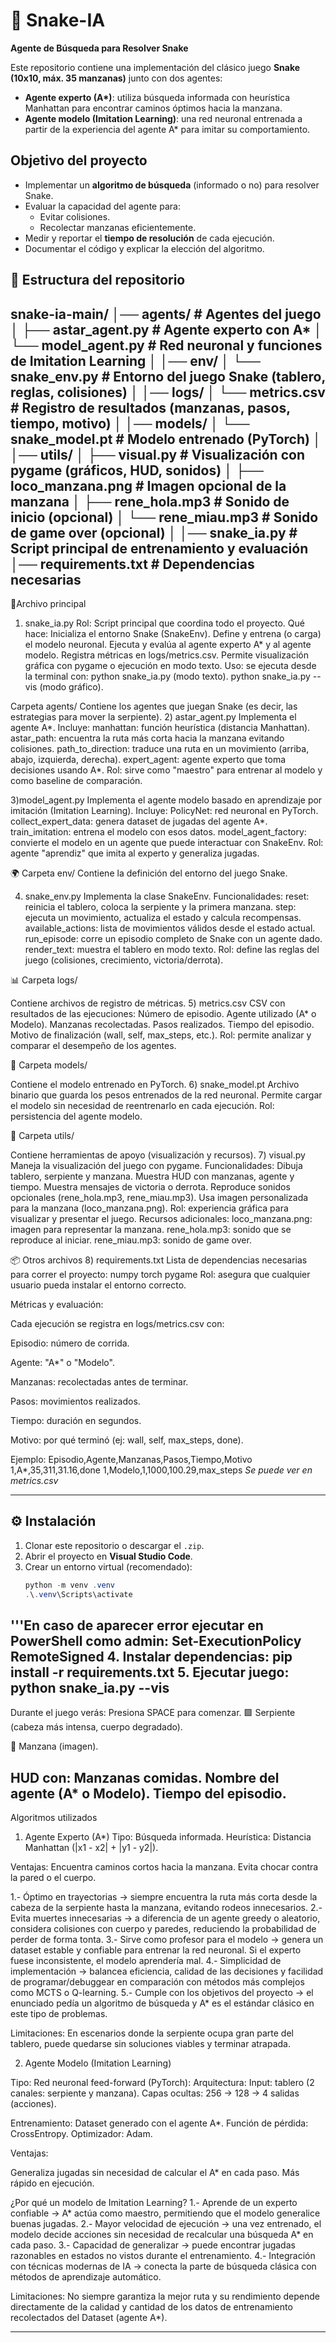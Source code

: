 # 🐍 Snake-IA
 **Agente de Búsqueda para Resolver Snake**
 
Este repositorio contiene una implementación del clásico juego **Snake (10x10, máx. 35 manzanas)** junto con dos agentes:

- **Agente experto (A\*)**: utiliza búsqueda informada con heurística Manhattan para encontrar caminos óptimos hacia la manzana.
- **Agente modelo (Imitation Learning)**: una red neuronal entrenada a partir de la experiencia del agente A\* para imitar su comportamiento.
## Objetivo del proyecto
- Implementar un **algoritmo de búsqueda** (informado o no) para resolver Snake.
- Evaluar la capacidad del agente para:
  - Evitar colisiones.
  - Recolectar manzanas eficientemente.
- Medir y reportar el **tiempo de resolución** de cada ejecución.
- Documentar el código y explicar la elección del algoritmo.

## 📂 Estructura del repositorio
snake-ia-main/
│── agents/ # Agentes del juego
│ ├── astar_agent.py # Agente experto con A*
│ └── model_agent.py # Red neuronal y funciones de Imitation Learning
│
│── env/
│ └── snake_env.py # Entorno del juego Snake (tablero, reglas, colisiones)
│
│── logs/
│ └── metrics.csv # Registro de resultados (manzanas, pasos, tiempo, motivo)
│
│── models/
│ └── snake_model.pt # Modelo entrenado (PyTorch)
│
│── utils/
│ ├── visual.py # Visualización con pygame (gráficos, HUD, sonidos)
│ ├── loco_manzana.png # Imagen opcional de la manzana
│ ├── rene_hola.mp3 # Sonido de inicio (opcional)
│ └── rene_miau.mp3 # Sonido de game over (opcional)
│
│── snake_ia.py # Script principal de entrenamiento y evaluación
│── requirements.txt # Dependencias necesarias
----------------------------------------------------------------------
🐍Archivo principal
1) snake_ia.py
Rol: Script principal que coordina todo el proyecto.
Qué hace: Inicializa el entorno Snake (SnakeEnv).
Define y entrena (o carga) el modelo neuronal.
Ejecuta y evalúa al agente experto A* y al agente modelo.
Registra métricas en logs/metrics.csv.
Permite visualización gráfica con pygame o ejecución en modo texto.
Uso: se ejecuta desde la terminal con:
python snake_ia.py (modo texto).
python snake_ia.py --vis (modo gráfico).

Carpeta agents/
Contiene los agentes que juegan Snake (es decir, las estrategias para mover la serpiente).
2) astar_agent.py
Implementa el agente A*.
Incluye: manhattan: función heurística (distancia Manhattan).
astar_path: encuentra la ruta más corta hacia la manzana evitando colisiones.
path_to_direction: traduce una ruta en un movimiento (arriba, abajo, izquierda, derecha).
expert_agent: agente experto que toma decisiones usando A*.
Rol: sirve como "maestro" para entrenar al modelo y como baseline de comparación.

3)model_agent.py
Implementa el agente modelo basado en aprendizaje por imitación (Imitation Learning).
Incluye:
PolicyNet: red neuronal en PyTorch.
collect_expert_data: genera dataset de jugadas del agente A*.
train_imitation: entrena el modelo con esos datos.
model_agent_factory: convierte el modelo en un agente que puede interactuar con SnakeEnv.
Rol: agente "aprendiz" que imita al experto y generaliza jugadas.

🌍 Carpeta env/
Contiene la definición del entorno del juego Snake.

4) snake_env.py
Implementa la clase SnakeEnv.
Funcionalidades:
reset: reinicia el tablero, coloca la serpiente y la primera manzana.
step: ejecuta un movimiento, actualiza el estado y calcula recompensas.
available_actions: lista de movimientos válidos desde el estado actual.
run_episode: corre un episodio completo de Snake con un agente dado.
render_text: muestra el tablero en modo texto.
Rol: define las reglas del juego (colisiones, crecimiento, victoria/derrota).

📊 Carpeta logs/

Contiene archivos de registro de métricas.
5) metrics.csv
CSV con resultados de las ejecuciones:
Número de episodio.
Agente utilizado (A* o Modelo).
Manzanas recolectadas.
Pasos realizados.
Tiempo del episodio.
Motivo de finalización (wall, self, max_steps, etc.).
Rol: permite analizar y comparar el desempeño de los agentes.

🧠 Carpeta models/

Contiene el modelo entrenado en PyTorch.
6) snake_model.pt
Archivo binario que guarda los pesos entrenados de la red neuronal.
Permite cargar el modelo sin necesidad de reentrenarlo en cada ejecución.
Rol: persistencia del agente modelo.

🎨 Carpeta utils/

Contiene herramientas de apoyo (visualización y recursos).
7) visual.py
Maneja la visualización del juego con pygame.
Funcionalidades:
Dibuja tablero, serpiente y manzana.
Muestra HUD con manzanas, agente y tiempo.
Muestra mensajes de victoria o derrota.
Reproduce sonidos opcionales (rene_hola.mp3, rene_miau.mp3).
Usa imagen personalizada para la manzana (loco_manzana.png).
Rol: experiencia gráfica para visualizar y presentar el juego.
Recursos adicionales:
loco_manzana.png: imagen para representar la manzana.
rene_hola.mp3: sonido que se reproduce al iniciar.
rene_miau.mp3: sonido de game over.

📦 Otros archivos
8) requirements.txt
Lista de dependencias necesarias para correr el proyecto:
numpy
torch
pygame
Rol: asegura que cualquier usuario pueda instalar el entorno correcto.

Métricas y evaluación:

Cada ejecución se registra en logs/metrics.csv con:

Episodio: número de corrida.

Agente: "A*" o "Modelo".

Manzanas: recolectadas antes de terminar.

Pasos: movimientos realizados.

Tiempo: duración en segundos.

Motivo: por qué terminó (ej: wall, self, max_steps, done).

Ejemplo: Episodio,Agente,Manzanas,Pasos,Tiempo,Motivo
1,A*,35,311,31.16,done
1,Modelo,1,1000,100.29,max_steps *Se puede ver en metrics.csv*

----------------------------------------------------------------------
## ⚙️ Instalación
1. Clonar este repositorio o descargar el `.zip`.
2. Abrir el proyecto en **Visual Studio Code**.
3. Crear un entorno virtual (recomendado):
   ```powershell
   python -m venv .venv
   .\.venv\Scripts\activate
'''En caso de aparecer error ejecutar en PowerShell como admin: Set-ExecutionPolicy RemoteSigned
4. Instalar dependencias: pip install -r requirements.txt
5. Ejecutar juego: python snake_ia.py --vis
----------------------------------
Durante el juego verás:
Presiona SPACE para comenzar.
🟩 Serpiente (cabeza más intensa, cuerpo degradado).

🍎 Manzana (imagen).

HUD con:
Manzanas comidas.
Nombre del agente (A* o Modelo).
Tiempo del episodio.
-----------------------------

Algoritmos utilizados
1. Agente Experto (A*)
Tipo: Búsqueda informada.
Heurística: Distancia Manhattan (|x1 - x2| + |y1 - y2|).

Ventajas:
Encuentra caminos cortos hacia la manzana.
Evita chocar contra la pared o el cuerpo.

1.- Óptimo en trayectorias → siempre encuentra la ruta más corta desde la cabeza de la serpiente hasta la manzana, evitando rodeos innecesarios.
2.- Evita muertes innecesarias → a diferencia de un agente greedy o aleatorio, considera colisiones con cuerpo y paredes, reduciendo la probabilidad de perder de forma tonta.
3.- Sirve como profesor para el modelo → genera un dataset estable y confiable para entrenar la red neuronal. Si el experto fuese inconsistente, el modelo aprendería mal.
4.- Simplicidad de implementación → balancea eficiencia, calidad de las decisiones y facilidad de programar/debuggear en comparación con métodos más complejos como MCTS o Q-learning.
5.- Cumple con los objetivos del proyecto → el enunciado pedía un algoritmo de búsqueda y A* es el estándar clásico en este tipo de problemas.

Limitaciones: En escenarios donde la serpiente ocupa gran parte del tablero, puede quedarse sin soluciones viables y terminar atrapada.

2. Agente Modelo (Imitation Learning)

Tipo: Red neuronal feed-forward (PyTorch):
Arquitectura: Input: tablero (2 canales: serpiente y manzana).
Capas ocultas: 256 → 128 → 4 salidas (acciones).

Entrenamiento: Dataset generado con el agente A*.
Función de pérdida: CrossEntropy.
Optimizador: Adam.

Ventajas:

Generaliza jugadas sin necesidad de calcular el A* en cada paso.
Más rápido en ejecución.

¿Por qué un modelo de Imitation Learning?
1.- Aprende de un experto confiable → A* actúa como maestro, permitiendo que el modelo generalice buenas jugadas.
2.- Mayor velocidad de ejecución → una vez entrenado, el modelo decide acciones sin necesidad de recalcular una búsqueda A* en cada paso.
3.- Capacidad de generalizar → puede encontrar jugadas razonables en estados no vistos durante el entrenamiento.
4.- Integración con técnicas modernas de IA → conecta la parte de búsqueda clásica con métodos de aprendizaje automático.

Limitaciones: No siempre garantiza la mejor ruta y su rendimiento depende directamente de la calidad y cantidad de los datos de entrenamiento recolectados del Dataset (agente A*).

------------------------------------------------------------------------------
